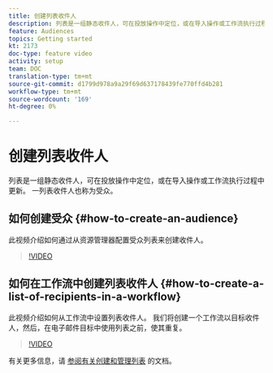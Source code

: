 ```yaml
---
title: 创建列表收件人
description: 列表是一组静态收件人，可在投放操作中定位，或在导入操作或工作流执行过程中更新。 一列表收件人也称为受众。
feature: Audiences
topics: Getting started
kt: 2173
doc-type: feature video
activity: setup
team: DOC
translation-type: tm+mt
source-git-commit: d1799d978a9a29f69d637178439fe770ffd4b281
workflow-type: tm+mt
source-wordcount: '169'
ht-degree: 0%

---
```



# 创建列表收件人

列表是一组静态收件人，可在投放操作中定位，或在导入操作或工作流执行过程中更新。 一列表收件人也称为受众。

## 如何创建受众  {#how-to-create-an-audience}

此视频介绍如何通过从资源管理器配置受众列表来创建收件人。

>[!VIDEO](https://video.tv.adobe.com/v/25602/quality=12)

## 如何在工作流中创建列表收件人 {#how-to-create-a-list-of-recipients-in-a-workflow}

此视频介绍如何从工作流中设置列表收件人。 我们将创建一个工作流以目标收件人，然后，在电子邮件目标中使用列表之前，使其重复。

>[!VIDEO](https://video.tv.adobe.com/v/25603?quality=12)

有关更多信息，请 [参阅有关创建和管理列表](https://docs.adobe.com/content/help/en/campaign-classic/using/getting-started/profile-management/creating-and-managing-lists.html) 的文档。
